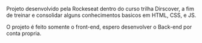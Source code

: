 Projeto desenvolvido pela Rockeseat dentro do curso trilha Dirscover, a fim de treinar
e consolidar alguns conhecimentos basicos em HTML, CSS, e JS.

O projeto é feito somente o front-end, espero desenvolver o Back-end por conta propria.